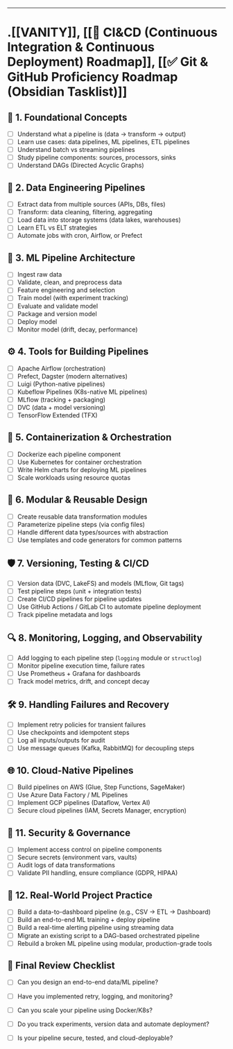 
---
# .[[VANITY]], [[🚀 CI&CD (Continuous Integration & Continuous Deployment) Roadmap]], [[✅ Git & GitHub Proficiency Roadmap (Obsidian Tasklist)]]


## 🧱 1. Foundational Concepts
- [ ] Understand what a pipeline is (data → transform → output)
- [ ] Learn use cases: data pipelines, ML pipelines, ETL pipelines
- [ ] Understand batch vs streaming pipelines
- [ ] Study pipeline components: sources, processors, sinks
- [ ] Understand DAGs (Directed Acyclic Graphs)

## 🔁 2. Data Engineering Pipelines
- [ ] Extract data from multiple sources (APIs, DBs, files)
- [ ] Transform: data cleaning, filtering, aggregating
- [ ] Load data into storage systems (data lakes, warehouses)
- [ ] Learn ETL vs ELT strategies
- [ ] Automate jobs with cron, Airflow, or Prefect

## 🧪 3. ML Pipeline Architecture
- [ ] Ingest raw data
- [ ] Validate, clean, and preprocess data
- [ ] Feature engineering and selection
- [ ] Train model (with experiment tracking)
- [ ] Evaluate and validate model
- [ ] Package and version model
- [ ] Deploy model
- [ ] Monitor model (drift, decay, performance)

## ⚙️ 4. Tools for Building Pipelines
- [ ] Apache Airflow (orchestration)
- [ ] Prefect, Dagster (modern alternatives)
- [ ] Luigi (Python-native pipelines)
- [ ] Kubeflow Pipelines (K8s-native ML pipelines)
- [ ] MLflow (tracking + packaging)
- [ ] DVC (data + model versioning)
- [ ] TensorFlow Extended (TFX)

## 🧰 5. Containerization & Orchestration
- [ ] Dockerize each pipeline component
- [ ] Use Kubernetes for container orchestration
- [ ] Write Helm charts for deploying ML pipelines
- [ ] Scale workloads using resource quotas

## 🧬 6. Modular & Reusable Design
- [ ] Create reusable data transformation modules
- [ ] Parameterize pipeline steps (via config files)
- [ ] Handle different data types/sources with abstraction
- [ ] Use templates and code generators for common patterns

## 🛡️ 7. Versioning, Testing & CI/CD
- [ ] Version data (DVC, LakeFS) and models (MLflow, Git tags)
- [ ] Test pipeline steps (unit + integration tests)
- [ ] Create CI/CD pipelines for pipeline updates
- [ ] Use GitHub Actions / GitLab CI to automate pipeline deployment
- [ ] Track pipeline metadata and logs

## 🔍 8. Monitoring, Logging, and Observability
- [ ] Add logging to each pipeline step (`logging` module or `structlog`)
- [ ] Monitor pipeline execution time, failure rates
- [ ] Use Prometheus + Grafana for dashboards
- [ ] Track model metrics, drift, and concept decay

## 🛠️ 9. Handling Failures and Recovery
- [ ] Implement retry policies for transient failures
- [ ] Use checkpoints and idempotent steps
- [ ] Log all inputs/outputs for audit
- [ ] Use message queues (Kafka, RabbitMQ) for decoupling steps

## 🌐 10. Cloud-Native Pipelines
- [ ] Build pipelines on AWS (Glue, Step Functions, SageMaker)
- [ ] Use Azure Data Factory / ML Pipelines
- [ ] Implement GCP pipelines (Dataflow, Vertex AI)
- [ ] Secure cloud pipelines (IAM, Secrets Manager, encryption)

## 🔐 11. Security & Governance
- [ ] Implement access control on pipeline components
- [ ] Secure secrets (environment vars, vaults)
- [ ] Audit logs of data transformations
- [ ] Validate PII handling, ensure compliance (GDPR, HIPAA)

## 🧠 12. Real-World Project Practice
- [ ] Build a data-to-dashboard pipeline (e.g., CSV → ETL → Dashboard)
- [ ] Build an end-to-end ML training + deploy pipeline
- [ ] Build a real-time alerting pipeline using streaming data
- [ ] Migrate an existing script to a DAG-based orchestrated pipeline
- [ ] Rebuild a broken ML pipeline using modular, production-grade tools

## 🧭 Final Review Checklist
- [ ] Can you design an end-to-end data/ML pipeline?
- [ ] Have you implemented retry, logging, and monitoring?
- [ ] Can you scale your pipeline using Docker/K8s?
- [ ] Do you track experiments, version data and automate deployment?
- [ ] Is your pipeline secure, tested, and cloud-deployable?

